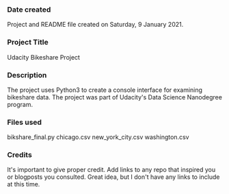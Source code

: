 ### Date created
Project and README file created on Saturday, 9 January 2021.

### Project Title
Udacity Bikeshare Project

### Description
The project uses Python3 to create a console interface for examining bikeshare data.
The project was part of Udacity's Data Science Nanodegree program.

### Files used
bikshare_final.py
chicago.csv
new_york_city.csv
washington.csv

### Credits
It's important to give proper credit.  Add links to any repo that inspired you or blogposts you consulted.  Great idea, but I don't have any links to include at this time.
